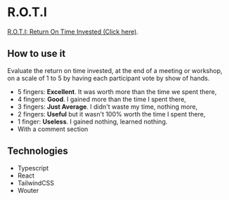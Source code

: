 # R.O.T.I

[R.O.T.I: Return On Time Invested (Click here)](https://roti-gules.vercel.app/login).

## How to use it

Evaluate the return on time invested, at the end of a meeting or workshop, on a scale of 1 to 5 by having each participant vote by show of hands.

- 5 fingers: **Excellent**. It was worth more than the time we spent there,
- 4 fingers: **Good**. I gained more than the time I spent there,
- 3 fingers: **Just Average**. I didn't waste my time, nothing more,
- 2 fingers: **Useful** but it wasn't 100% worth the time I spent there,
- 1 finger: **Useless**. I gained nothing, learned nothing.
- With a comment section

## Technologies

- Typescript
- React
- TailwindCSS
- Wouter
